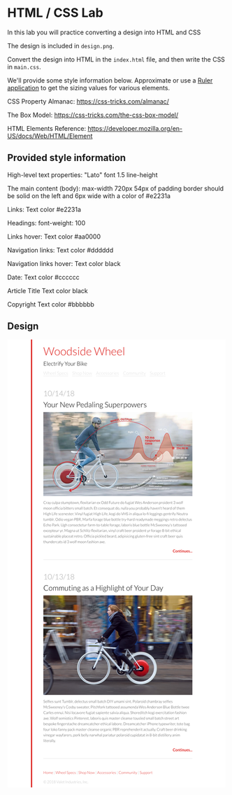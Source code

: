 # HTML / CSS Lab

In this lab you will practice converting a design into HTML and CSS

The design is included in `design.png`.

Convert the design into HTML in the `index.html` file, and then write the CSS in `main.css`.

We'll provide some style information below. Approximate or use a [Ruler application](http://www.pascal.com/software/freeruler/) to get the sizing values for various elements.

CSS Property Almanac: https://css-tricks.com/almanac/

The Box Model: https://css-tricks.com/the-css-box-model/

HTML Elements Reference: https://developer.mozilla.org/en-US/docs/Web/HTML/Element

## Provided style information

High-level text properties:
"Lato" font
1.5 line-height

The main content (body):
max-width 720px
54px of padding
border should be solid on the left and 6px wide with a color of #e2231a

Links:
Text color #e2231a

Headings: 
font-weight: 100

Links hover:
Text color #aa0000

Navigation links:
Text color #dddddd

Navigation links hover:
Text color black

Date:
Text color #cccccc

Article Title
Text color black

Copyright
Text color #bbbbbb

## Design
![Woodside Wheel](design.png)
